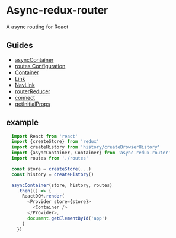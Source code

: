 # Async-redux-router
  A async routing for React

## Guides
  * [asyncContainer](guides/asyncContainer.md)
  * [routes Configuration](guides/routesConfiguration.md)
  * [Container](guides/Container.md)
  * [Link](guides/Link.md)
  * [NavLink](guides/NavLink.md)
  * [routerReducer](guides/routerReducer.md)
  * [connect](guides/connect.md)
  * [getInitialProps](guides/getInitialProps.md)

## example
  ```js
    import React from 'react'
    import {createStore} from 'redux'
    import createHistory from 'history/createBrowserHistory'
    import {asyncContainer, Container} from 'async-redux-router'
    import routes from './routes'

    const store = createStore(...)
    const history = createHistory()

    asyncContainer(store, history, routes)
      .then(() => {
        ReactDOM.render(
          <Provider store={store}>
            <Container />
          </Provider>,
          document.getElementById('app')
        )
      })
  ```
